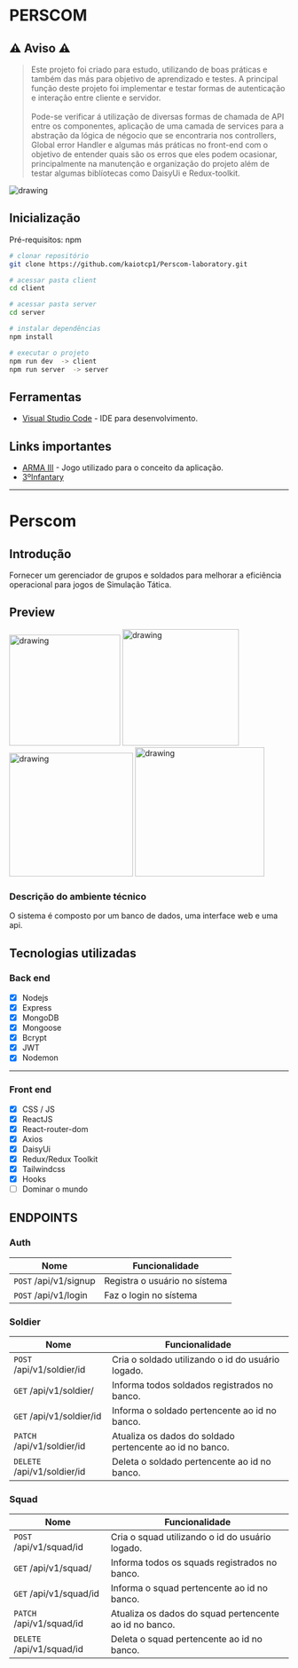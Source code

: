 # PERSCOM

## ⚠️ Aviso ⚠️
> Este projeto foi criado para estudo, utilizando de boas práticas e também das más para objetivo de aprendizado e testes.
> A principal função deste projeto foi implementar e testar formas de autenticação e interação entre cliente e servidor.
> <br> <br>
> Pode-se verificar á utilização de diversas formas de chamada de API entre os componentes, aplicação de uma camada de services
> para a abstração da lógica de négocio que se encontraria nos controllers, Global error Handler e algumas más práticas no front-end com o objetivo
> de entender quais são os erros que eles podem ocasionar, principalmente na manutenção e organização do projeto além de
> testar algumas biblíotecas como DaisyUi e Redux-toolkit.

<img src="https://github.com/kaiotcp1/Perscom-laboratory/assets/31595749/43ab2762-7a35-4d93-9de6-ea171293cbaf" alt="drawing"/>


## Inicialização
Pré-requisitos: npm 

```bash
# clonar repositório
git clone https://github.com/kaiotcp1/Perscom-laboratory.git

# acessar pasta client
cd client

# acessar pasta server
cd server 

# instalar dependências
npm install

# executar o projeto
npm run dev  -> client
npm run server  -> server

```

## Ferramentas
* [Visual Studio Code](https://code.visualstudio.com) - IDE para desenvolvimento.

## Links importantes
* [ARMA III](https://code.visualstudio.com) - Jogo utilizado para o conceito da aplicação.
* [3ºInfantary](https://3rdinf.us/perscom/personnel/roster/1-personnel-files/) 
----
# Perscom

## Introdução

Fornecer um gerenciador de grupos e soldados para melhorar a eficiência operacional para jogos de Simulação Tática.

## Preview 
<img src="https://github.com/kaiotcp1/Perscom-laboratory/assets/31595749/2401c495-89ce-40a5-b865-74ad0e5575f1" alt="drawing" width="200"/>
<img src="https://github.com/kaiotcp1/Perscom-laboratory/assets/31595749/c269faeb-e6e6-43b5-9d16-01bacac7ae3c" alt="drawing" width="210"/>
<img src="https://github.com/kaiotcp1/Perscom-laboratory/assets/31595749/a311c3d4-2bdd-48c2-957d-6ace7250b01b" alt="drawing" width="223"/>
<img src="https://github.com/kaiotcp1/Perscom-laboratory/assets/31595749/96877dfe-a608-41a8-b933-2a18b075d20c" alt="drawing" width="233"/>

### Descrição do ambiente técnico
O sistema é composto por um banco de dados, uma interface web e uma api.

## Tecnologias utilizadas
### Back end
 - [x] Nodejs
 - [x] Express
 - [x] MongoDB
 - [x] Mongoose
 - [x] Bcrypt
 - [x] JWT
 - [x] Nodemon
-----
### Front end
 - [x] CSS / JS
 - [x] ReactJS
 - [x] React-router-dom
 - [x] Axios
 - [x] DaisyUi
 - [x] Redux/Redux Toolkit
 - [x] Tailwindcss
 - [x] Hooks
 - [ ] Dominar o mundo

## ENDPOINTS

### Auth
| Nome | Funcionalidade|
|------|--------------|
|```POST``` /api/v1/signup|Registra o usuário no sístema|
|```POST``` /api/v1/login|Faz o login no sístema|

### Soldier
| Nome | Funcionalidade|
|------|--------------|
|```POST``` /api/v1/soldier/id|Cria o soldado utilizando o id do usuário logado.|
|```GET``` /api/v1/soldier/|Informa todos soldados registrados no banco.|
|```GET``` /api/v1/soldier/id|Informa o soldado pertencente ao id no banco.|
|```PATCH``` /api/v1/soldier/id|Atualiza os dados do soldado pertencente ao id no banco.|
|```DELETE``` /api/v1/soldier/id|Deleta o soldado pertencente ao id no banco.|

### Squad
| Nome | Funcionalidade|
|------|--------------|
|```POST``` /api/v1/squad/id|Cria o squad utilizando o id do usuário logado.|
|```GET``` /api/v1/squad/|Informa todos os squads registrados no banco.|
|```GET``` /api/v1/squad/id|Informa o squad pertencente ao id no banco.|
|```PATCH``` /api/v1/squad/id|Atualiza os dados do squad pertencente ao id no banco.|
|```DELETE``` /api/v1/squad/id|Deleta o squad pertencente ao id no banco.|
